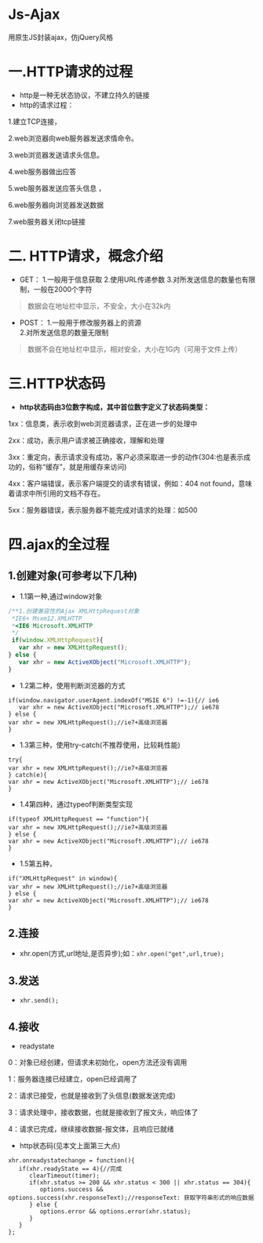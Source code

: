 # Js-Ajax
用原生JS封装ajax，仿jQuery风格
# 一.HTTP请求的过程
* http是一种无状态协议，不建立持久的链接 
* http的请求过程：

1.建立TCP连接，

2.web浏览器向web服务器发送求情命令。

3.web浏览器发送请求头信息。

4.web服务器做出应答

5.web服务器发送应答头信息 ，

6.web服务器向浏览器发送数据

7.web服务器关闭tcp链接

# 二. HTTP请求，概念介绍  
* GET：
1.一般用于信息获取
2.使用URL传递参数
3.对所发送信息的数量也有限制，一般在2000个字符  
> 数据会在地址栏中显示，不安全，大小在32k内

* POST：
1.一般用于修改服务器上的资源  
2.对所发送信息的数量无限制
> 数据不会在地址栏中显示，相对安全，大小在1G内（可用于文件上传）

# 三.HTTP状态码
* **http状态码由3位数字构成，其中首位数字定义了状态码类型：**

1xx：信息类，表示收到web浏览器请求，正在进一步的处理中

2xx：成功，表示用户请求被正确接收，理解和处理

3xx：重定向，表示请求没有成功，客户必须采取进一步的动作(304:也是表示成功的，俗称“缓存”，就是用缓存来访问)

4xx：客户端错误，表示客户端提交的请求有错误，例如：404 not found，意味着请求中所引用的文档不存在。

5xx：服务器错误，表示服务器不能完成对请求的处理：如500  

# 四.ajax的全过程
## 1.创建对象(可参考以下几种)
* 1.1第一种,通过window对象
```javascript
/**1.创建兼容性的Ajax XMLHttpRequest对象
 *IE6+ Msxm12.XMLHTTP
 *<IE6 Microsoft.XMLHTTP
 */
 if(window.XMLHttpRequest){
   var xhr = new XMLHttpRequest();
} else {
   var xhr = new ActiveXObject("Microsoft.XMLHTTP");
}
```
* 1.2第二种，使用判断浏览器的方式
```
if(window.navigator.userAgent.indexOf("MSIE 6") !=-1){// ie6
   var xhr = new ActiveXObject("Microsoft.XMLHTTP");// ie678 
} else {
var xhr = new XMLHttpRequest();//ie7+高级浏览器
}
```
* 1.3第三种，使用try-catch(不推荐使用，比较耗性能)
```
try{
var xhr = new XMLHttpRequest();//ie7+高级浏览器 
} catch(e){
var xhr = new ActiveXObject("Microsoft.XMLHTTP");// ie678  
}
```
* 1.4第四种，通过typeof判断类型实现
```
if(typeof XMLHttpRequest == "function"){
var xhr = new XMLHttpRequest();//ie7+高级浏览器 
} else {
var xhr = new ActiveXObject("Microsoft.XMLHTTP");// ie678  
}
```
* 1.5第五种，
```
if("XMLHttpRequest" in window){
var xhr = new XMLHttpRequest();//ie7+高级浏览器 
} else {
var xhr = new ActiveXObject("Microsoft.XMLHTTP");// ie678  
}
```
## 2.连接
* xhr.open(方式,url地址,是否异步);如：``xhr.open("get",url,true);``

## 3.发送
* ``xhr.send();``

## 4.接收
* readystate 

0：对象已经创建，但请求未初始化，open方法还没有调用

1：服务器连接已经建立，open已经调用了

2：请求已接受，也就是接收到了头信息(数据发送完成)

3：请求处理中，接收数据，也就是接收到了报文头，响应体了

4：请求已完成，继续接收数据-报文体，且响应已就绪

* http状态码(见本文上面第三大点)
```
xhr.onreadystatechange = function(){
   if(xhr.readyState == 4){//完成
      clearTimeout(timer);
      if(xhr.status >= 200 && xhr.status < 300 || xhr.status == 304){
         options.success && options.success(xhr.responseText);//responseText: 获取字符串形式的响应数据
      } else {
         options.error && options.error(xhr.status);
      }
   }
};
```
